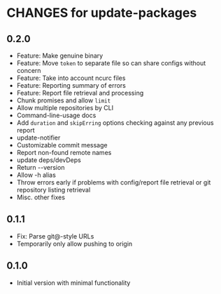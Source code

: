 # CHANGES for update-packages

## 0.2.0

- Feature: Make genuine binary
- Feature: Move `token` to separate file so can share configs without concern
- Feature: Take into account ncurc files
- Feature: Reporting summary of errors
- Feature: Report file retrieval and processing
- Chunk promises and allow `limit`
- Allow multiple repositories by CLI
- Command-line-usage docs
- Add `duration` and `skipErring` options checking against any previous report
- update-notifier
- Customizable commit message
- Report non-found remote names
- update deps/devDeps
- Return --version
- Allow -h alias
- Throw errors early if problems with config/report file retrieval
    or git repository listing retrieval
- Misc. other fixes

## 0.1.1

- Fix: Parse git@-style URLs
- Temporarily only allow pushing to origin

## 0.1.0

- Initial version with minimal functionality
